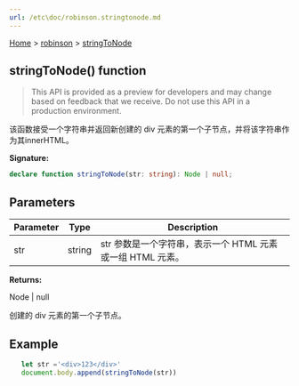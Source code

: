 ```yaml
---
url: /etc\doc/robinson.stringtonode.md
---
```

[Home](./index.md) > [robinson](./robinson.md) > [stringToNode](./robinson.stringtonode.md)

## stringToNode() function

> This API is provided as a preview for developers and may change based on feedback that we receive. Do not use this API in a production environment.

该函数接受一个字符串并返回新创建的 div 元素的第一个子节点，并将该字符串作为其innerHTML。

**Signature:**

```typescript
declare function stringToNode(str: string): Node | null;
```

## Parameters

|  Parameter | Type | Description |
|  --- | --- | --- |
|  str | string | str 参数是一个字符串，表示一个 HTML 元素或一组 HTML 元素。 |

**Returns:**

Node | null

创建的 div 元素的第一个子节点。

## Example

```JavaScript
   let str ='<div>123</div>'
   document.body.append(stringToNode(str))
```
